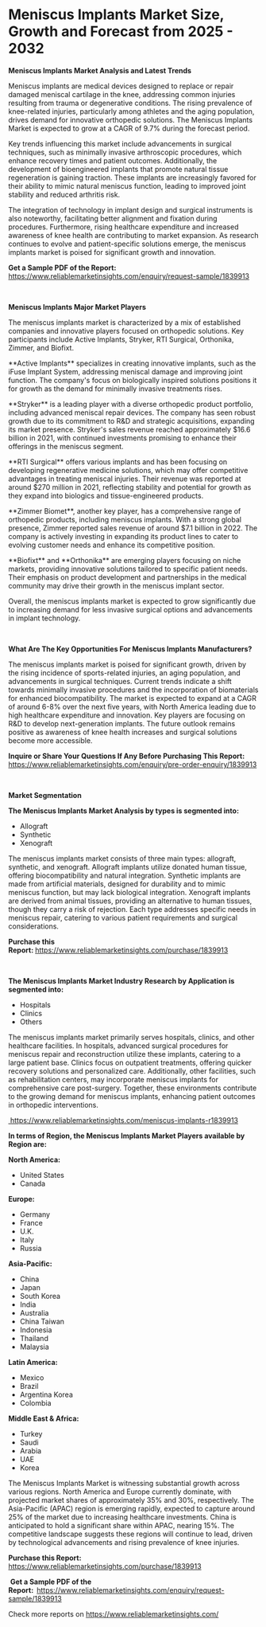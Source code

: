 <p><h1>Meniscus Implants Market Size, Growth and Forecast from 2025 - 2032</h1></p><p><strong>Meniscus Implants Market Analysis and Latest Trends</strong></p>
<p><p>Meniscus implants are medical devices designed to replace or repair damaged meniscal cartilage in the knee, addressing common injuries resulting from trauma or degenerative conditions. The rising prevalence of knee-related injuries, particularly among athletes and the aging population, drives demand for innovative orthopedic solutions. The Meniscus Implants Market is expected to grow at a CAGR of 9.7% during the forecast period.</p><p>Key trends influencing this market include advancements in surgical techniques, such as minimally invasive arthroscopic procedures, which enhance recovery times and patient outcomes. Additionally, the development of bioengineered implants that promote natural tissue regeneration is gaining traction. These implants are increasingly favored for their ability to mimic natural meniscus function, leading to improved joint stability and reduced arthritis risk.</p><p>The integration of technology in implant design and surgical instruments is also noteworthy, facilitating better alignment and fixation during procedures. Furthermore, rising healthcare expenditure and increased awareness of knee health are contributing to market expansion. As research continues to evolve and patient-specific solutions emerge, the meniscus implants market is poised for significant growth and innovation.</p></p>
<p><strong>Get a Sample PDF of the Report:&nbsp;</strong> <a href="https://www.reliablemarketinsights.com/enquiry/request-sample/1839913?utm_campaign=2636&utm_medium=2&utm_source=Github&utm_content=ia&utm_term=03032025&utm_id=meniscus-implants">https://www.reliablemarketinsights.com/enquiry/request-sample/1839913</a></p>
<p>&nbsp;</p>
<p><strong>Meniscus Implants Major Market Players</strong></p>
<p><p>The meniscus implants market is characterized by a mix of established companies and innovative players focused on orthopedic solutions. Key participants include Active Implants, Stryker, RTI Surgical, Orthonika, Zimmer, and Biofixt.</p><p>**Active Implants** specializes in creating innovative implants, such as the iFuse Implant System, addressing meniscal damage and improving joint function. The company's focus on biologically inspired solutions positions it for growth as the demand for minimally invasive treatments rises.</p><p>**Stryker** is a leading player with a diverse orthopedic product portfolio, including advanced meniscal repair devices. The company has seen robust growth due to its commitment to R&D and strategic acquisitions, expanding its market presence. Stryker's sales revenue reached approximately $16.6 billion in 2021, with continued investments promising to enhance their offerings in the meniscus segment.</p><p>**RTI Surgical** offers various implants and has been focusing on developing regenerative medicine solutions, which may offer competitive advantages in treating meniscal injuries. Their revenue was reported at around $270 million in 2021, reflecting stability and potential for growth as they expand into biologics and tissue-engineered products.</p><p>**Zimmer Biomet**, another key player, has a comprehensive range of orthopedic products, including meniscus implants. With a strong global presence, Zimmer reported sales revenue of around $7.1 billion in 2022. The company is actively investing in expanding its product lines to cater to evolving customer needs and enhance its competitive position.</p><p>**Biofixt** and **Orthonika** are emerging players focusing on niche markets, providing innovative solutions tailored to specific patient needs. Their emphasis on product development and partnerships in the medical community may drive their growth in the meniscus implant sector.</p><p>Overall, the meniscus implants market is expected to grow significantly due to increasing demand for less invasive surgical options and advancements in implant technology.</p></p>
<p>&nbsp;</p>
<p><strong>What Are The Key Opportunities For Meniscus Implants Manufacturers?</strong></p>
<p><p>The meniscus implants market is poised for significant growth, driven by the rising incidence of sports-related injuries, an aging population, and advancements in surgical techniques. Current trends indicate a shift towards minimally invasive procedures and the incorporation of biomaterials for enhanced biocompatibility. The market is expected to expand at a CAGR of around 6-8% over the next five years, with North America leading due to high healthcare expenditure and innovation. Key players are focusing on R&D to develop next-generation implants. The future outlook remains positive as awareness of knee health increases and surgical solutions become more accessible.</p></p>
<p><strong>Inquire or Share Your Questions If Any Before Purchasing This Report:</strong> <a href="https://www.reliablemarketinsights.com/enquiry/pre-order-enquiry/1839913?utm_campaign=2636&utm_medium=2&utm_source=Github&utm_content=ia&utm_term=03032025&utm_id=meniscus-implants">https://www.reliablemarketinsights.com/enquiry/pre-order-enquiry/1839913</a></p>
<p>&nbsp;</p>
<p><strong>Market Segmentation</strong></p>
<p><strong>The Meniscus Implants Market Analysis by types is segmented into:</strong></p>
<p><ul><li>Allograft</li><li>Synthetic</li><li>Xenograft</li></ul></p>
<p><p>The meniscus implants market consists of three main types: allograft, synthetic, and xenograft. Allograft implants utilize donated human tissue, offering biocompatibility and natural integration. Synthetic implants are made from artificial materials, designed for durability and to mimic meniscus function, but may lack biological integration. Xenograft implants are derived from animal tissues, providing an alternative to human tissues, though they carry a risk of rejection. Each type addresses specific needs in meniscus repair, catering to various patient requirements and surgical considerations.</p></p>
<p><strong>Purchase this Report:&nbsp;</strong><a href="https://www.reliablemarketinsights.com/purchase/1839913?utm_campaign=2636&utm_medium=2&utm_source=Github&utm_content=ia&utm_term=03032025&utm_id=meniscus-implants">https://www.reliablemarketinsights.com/purchase/1839913</a></p>
<p>&nbsp;</p>
<p><strong>The Meniscus Implants Market Industry Research by Application is segmented into:</strong></p>
<p><ul><li>Hospitals</li><li>Clinics</li><li>Others</li></ul></p>
<p><p>The meniscus implants market primarily serves hospitals, clinics, and other healthcare facilities. In hospitals, advanced surgical procedures for meniscus repair and reconstruction utilize these implants, catering to a large patient base. Clinics focus on outpatient treatments, offering quicker recovery solutions and personalized care. Additionally, other facilities, such as rehabilitation centers, may incorporate meniscus implants for comprehensive care post-surgery. Together, these environments contribute to the growing demand for meniscus implants, enhancing patient outcomes in orthopedic interventions.</p></p>
<p><a href="https://www.reliablemarketinsights.com/meniscus-implants-r1839913?utm_campaign=2636&utm_medium=2&utm_source=Github&utm_content=ia&utm_term=03032025&utm_id=meniscus-implants">&nbsp;https://www.reliablemarketinsights.com/meniscus-implants-r1839913</a></p>
<p><strong>In terms of Region, the Meniscus Implants Market Players available by Region are:</strong></p>
<p>
    <p> <strong> North America: </strong>
        <ul>
            <li>United States</li>
            <li>Canada</li>
        </ul>
        </p> 
    <p> <strong> Europe: </strong>
        <ul>
            <li>Germany</li>
            <li>France</li>
            <li>U.K.</li>
            <li>Italy</li>
            <li>Russia</li>
        </ul>
        </p> 
    <p> <strong> Asia-Pacific: </strong>
        <ul>
            <li>China</li>
            <li>Japan</li>
            <li>South Korea</li>
            <li>India</li>
            <li>Australia</li>
            <li>China Taiwan</li>
            <li>Indonesia</li>
            <li>Thailand</li>
            <li>Malaysia</li>
        </ul>
        </p> 
    <p> <strong> Latin America: </strong>
        <ul>
            <li>Mexico</li>
            <li>Brazil</li>
            <li>Argentina Korea</li>
            <li>Colombia</li>
        </ul>
        </p> 
    <p> <strong> Middle East & Africa: </strong>
        <ul>
            <li>Turkey</li>
            <li>Saudi</li>
            <li>Arabia</li>
            <li>UAE</li>
            <li>Korea</li>
        </ul>
    </p>
    </p>
<p><p>The Meniscus Implants Market is witnessing substantial growth across various regions. North America and Europe currently dominate, with projected market shares of approximately 35% and 30%, respectively. The Asia-Pacific (APAC) region is emerging rapidly, expected to capture around 25% of the market due to increasing healthcare investments. China is anticipated to hold a significant share within APAC, nearing 15%. The competitive landscape suggests these regions will continue to lead, driven by technological advancements and rising prevalence of knee injuries.</p></p>
<p><strong>Purchase this Report: </strong><a href="https://www.reliablemarketinsights.com/purchase/1839913?utm_campaign=2636&utm_medium=2&utm_source=Github&utm_content=ia&utm_term=03032025&utm_id=meniscus-implants">https://www.reliablemarketinsights.com/purchase/1839913</a></p>
<p>&nbsp;<strong>Get a Sample PDF of the Report:&nbsp;&nbsp;</strong><a href="https://www.reliablemarketinsights.com/enquiry/request-sample/1839913?utm_campaign=2636&utm_medium=2&utm_source=Github&utm_content=ia&utm_term=03032025&utm_id=meniscus-implants">https://www.reliablemarketinsights.com/enquiry/request-sample/1839913</a></p>
<p><strong></strong></p>
<p>Check more reports on <a href="https://www.reliablemarketinsights.com/?utm_campaign=2636&utm_medium=2&utm_source=Github&utm_content=ia&utm_term=03032025&utm_id=meniscus-implants">https://www.reliablemarketinsights.com/</a></p>